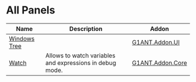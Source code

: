 # All Panels

| Name | Description | Addon |
| ---- | ----------- | ----- |
| [Windows Tree](https://github.com/G1ANT-Robot/G1ANT.Addon/blob/master/G1ANT.Addon.UI/Panels/UIControlsPanel.md) |  | [G1ANT.Addon.UI](https://github.com/G1ANT-Robot/G1ANT.Addon/blob/master/G1ANT.Addon.UI/Addon.md) |
| [Watch](https://github.com/G1ANT-Robot/G1ANT.Addon.Core/blob/master/G1ANT.Addon.Core/Panels/WatchPanel.md) | Allows to watch variables and expressions in debug mode. | [G1ANT.Addon.Core](https://github.com/G1ANT-Robot/G1ANT.Addon.Core/blob/master/G1ANT.Addon.Core/Addon.md) |
